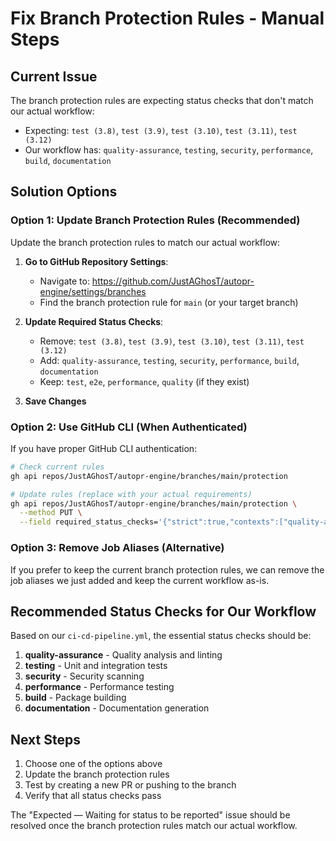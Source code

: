 # Fix Branch Protection Rules - Manual Steps

## Current Issue
The branch protection rules are expecting status checks that don't match our actual workflow:
- Expecting: `test (3.8)`, `test (3.9)`, `test (3.10)`, `test (3.11)`, `test (3.12)`
- Our workflow has: `quality-assurance`, `testing`, `security`, `performance`, `build`, `documentation`

## Solution Options

### Option 1: Update Branch Protection Rules (Recommended)
Update the branch protection rules to match our actual workflow:

1. **Go to GitHub Repository Settings**:
   - Navigate to: https://github.com/JustAGhosT/autopr-engine/settings/branches
   - Find the branch protection rule for `main` (or your target branch)

2. **Update Required Status Checks**:
   - Remove: `test (3.8)`, `test (3.9)`, `test (3.10)`, `test (3.11)`, `test (3.12)`
   - Add: `quality-assurance`, `testing`, `security`, `performance`, `build`, `documentation`
   - Keep: `test`, `e2e`, `performance`, `quality` (if they exist)

3. **Save Changes**

### Option 2: Use GitHub CLI (When Authenticated)
If you have proper GitHub CLI authentication:

```bash
# Check current rules
gh api repos/JustAGhosT/autopr-engine/branches/main/protection

# Update rules (replace with your actual requirements)
gh api repos/JustAGhosT/autopr-engine/branches/main/protection \
  --method PUT \
  --field required_status_checks='{"strict":true,"contexts":["quality-assurance","testing","security","performance","build","documentation"]}'
```

### Option 3: Remove Job Aliases (Alternative)
If you prefer to keep the current branch protection rules, we can remove the job aliases we just added and keep the current workflow as-is.

## Recommended Status Checks for Our Workflow

Based on our `ci-cd-pipeline.yml`, the essential status checks should be:

1. **quality-assurance** - Quality analysis and linting
2. **testing** - Unit and integration tests  
3. **security** - Security scanning
4. **performance** - Performance testing
5. **build** - Package building
6. **documentation** - Documentation generation

## Next Steps

1. Choose one of the options above
2. Update the branch protection rules
3. Test by creating a new PR or pushing to the branch
4. Verify that all status checks pass

The "Expected — Waiting for status to be reported" issue should be resolved once the branch protection rules match our actual workflow.
